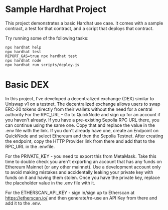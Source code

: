 # Sample Hardhat Project

This project demonstrates a basic Hardhat use case. It comes with a sample contract, a test for that contract, and a script that deploys that contract.

Try running some of the following tasks:

```shell
npx hardhat help
npx hardhat test
REPORT_GAS=true npx hardhat test
npx hardhat node
npx hardhat run scripts/deploy.js
```
# Basic DEX
In this project, I've developed a decentralized exchange (DEX) similar to Uniswap v1 on a testnet. The decentralized exchange allows users to swap ERC-20 tokens directly from their wallets without the need for a central authority
For the RPC_URL - Go to QuickNode and sign up for an account if you haven't already. If you have a pre-existing Sepolia RPC URL there, you can continue using the same one. Copy that and replace the value in the .env file with  the link. If you don't already have one, create an Endpoint on QuickNode and select Ethereum and then the Sepolia Testnet. After creating the endpoint, copy the HTTP Provider link from there and add that to the RPC_URL in the .envfile.

For the PRIVATE_KEY - you need to export this from MetaMask. Take this time to double check you aren't exporting an account that has any funds on Ethereum Mainnet (or any other mainnet). Use a development account only to avoid making mistakes and accidentally leaking your private key with funds on it and having them  stolen. Once you have the private key, replace the placeholder value in the .env file with it.

For the ETHERSCAN_API_KEY - sign in/sign up to Etherscan at https://etherscan.io/ and then generate/re-use an API Key from there and add it to the .env.

